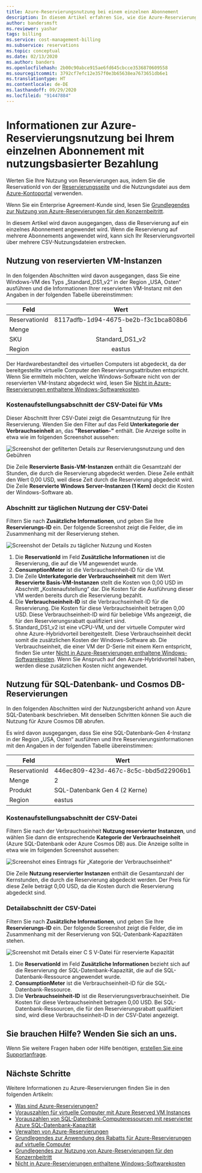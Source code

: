 ```yaml
---
title: Azure-Reservierungsnutzung bei einem einzelnen Abonnement
description: In diesem Artikel erfahren Sie, wie die Azure-Reservierung für Ihr einzelnes Abonnement mit nutzungsbasierter Bezahlung angewendet wird.
author: bandersmsft
ms.reviewer: yashar
tags: billing
ms.service: cost-management-billing
ms.subservice: reservations
ms.topic: conceptual
ms.date: 02/13/2020
ms.author: banders
ms.openlocfilehash: 2b00c90abce915ae6fd645cbcce3536870609558
ms.sourcegitcommit: 3792cf7efc12e357f0e3b65638ea7673651db6e1
ms.translationtype: HT
ms.contentlocale: de-DE
ms.lasthandoff: 09/29/2020
ms.locfileid: "91447884"
---
```

# <a name="understand-azure-reservation-usage-for-your-individual-subscription-with-pay-as-you-go-rates-subscription"></a>Informationen zur Azure-Reservierungsnutzung bei Ihrem einzelnen Abonnement mit nutzungsbasierter Bezahlung

Werten Sie Ihre Nutzung von Reservierungen aus, indem Sie die ReservationId von der [Reservierungsseite](https://portal.azure.com/?microsoft_azure_marketplace_ItemHideKey=Reservations&Microsoft_Azure_Reservations=true#blade/Microsoft_Azure_Reservations/ReservationsBrowseBlade) und die Nutzungsdatei aus dem [Azure-Kontoportal](https://account.azure.com) verwenden.

Wenn Sie ein Enterprise Agreement-Kunde sind, lesen Sie [Grundlegendes zur Nutzung von Azure-Reservierungen für den Konzernbeitritt](understand-reserved-instance-usage-ea.md).

In diesem Artikel wird davon ausgegangen, dass die Reservierung auf ein einzelnes Abonnement angewendet wird. Wenn die Reservierung auf mehrere Abonnements angewendet wird, kann sich Ihr Reservierungsvorteil über mehrere CSV-Nutzungsdateien erstrecken.

## <a name="usage-for-reserved-virtual-machine-instances"></a>Nutzung von reservierten VM-Instanzen

In den folgenden Abschnitten wird davon ausgegangen, dass Sie eine Windows-VM des Typs „Standard_DS1_v2“ in der Region „USA, Osten“ ausführen und die Informationen Ihrer reservierten VM-Instanz mit den Angaben in der folgenden Tabelle übereinstimmen:

| Feld | Wert |
|---| :---: |
|ReservationId |8117adfb-1d94-4675-be2b-f3c1bca808b6|
|Menge |1|
|SKU | Standard_DS1_v2|
|Region | eastus |

Der Hardwarebestandteil des virtuellen Computers ist abgedeckt, da der bereitgestellte virtuelle Computer den Reservierungsattributen entspricht. Wenn Sie ermitteln möchten, welche Windows-Software nicht von der reservierten VM-Instanz abgedeckt wird, lesen Sie [Nicht in Azure-Reservierungen enthaltene Windows-Softwarekosten](reserved-instance-windows-software-costs.md).

### <a name="statement-section-of-csv-file-for-vms"></a>Kostenaufstellungsabschnitt der CSV-Datei für VMs

Dieser Abschnitt Ihrer CSV-Datei zeigt die Gesamtnutzung für Ihre Reservierung. Wenden Sie den Filter auf das Feld **Unterkategorie der Verbrauchseinheit** an, das **"Reservation-"** enthält. Die Anzeige sollte in etwa wie im folgenden Screenshot aussehen:

![Screenshot der gefilterten Details zur Reservierungsnutzung und den Gebühren](./media/understand-reserved-instance-usage/billing-payg-reserved-instance-csv-statements.png)

Die Zeile **Reservierte Basis-VM-Instanzen** enthält die Gesamtzahl der Stunden, die durch die Reservierung abgedeckt werden. Diese Zeile enthält den Wert 0,00 USD, weil diese Zeit durch die Reservierung abgedeckt wird. Die Zeile **Reservierte Windows Server-Instanzen (1 Kern)** deckt die Kosten der Windows-Software ab.

### <a name="daily-usage-section-of-csv-file"></a>Abschnitt zur täglichen Nutzung der CSV-Datei

Filtern Sie nach **Zusätzliche Informationen**, und geben Sie Ihre **Reservierungs-ID** ein. Der folgende Screenshot zeigt die Felder, die im Zusammenhang mit der Reservierung stehen.

![Screenshot der Details zu täglicher Nutzung und Kosten](./media/understand-reserved-instance-usage/billing-payg-reserved-instance-csv-details.png)

1. Die **ReservationId** im Feld **Zusätzliche Informationen** ist die Reservierung, die auf die VM angewendet wurde.
2. **ConsumptionMeter** ist die Verbrauchseinheit-ID für die VM.
3. Die Zeile **Unterkategorie der Verbrauchseinheit** mit dem Wert **Reservierte Basis-VM-Instanzen** stellt die Kosten von 0,00 USD im Abschnitt „Kostenaufstellung“ dar. Die Kosten für die Ausführung dieser VM werden bereits durch die Reservierung bezahlt.
4. Die **Verbrauchseinheit-ID** ist die Verbrauchseinheit-ID für die Reservierung. Die Kosten für diese Verbrauchseinheit betragen 0,00 USD. Diese Verbrauchseinheit-ID wird für beliebige VMs angezeigt, die für den Reservierungsrabatt qualifiziert sind.
5. Standard_DS1_v2 ist eine vCPU-VM, und der virtuelle Computer wird ohne Azure-Hybridvorteil bereitgestellt. Diese Verbrauchseinheit deckt somit die zusätzlichen Kosten der Windows-Software ab. Die Verbrauchseinheit, die einer VM der D-Serie mit einem Kern entspricht, finden Sie unter [Nicht in Azure-Reservierungen enthaltene Windows-Softwarekosten](reserved-instance-windows-software-costs.md). Wenn Sie Anspruch auf den Azure-Hybridvorteil haben, werden diese zusätzlichen Kosten nicht angewendet.

## <a name="usage-for-sql-database--cosmos-db-reservations"></a>Nutzung für SQL-Datenbank- und Cosmos DB-Reservierungen

In den folgenden Abschnitten wird der Nutzungsbericht anhand von Azure SQL-Datenbank beschrieben. Mit denselben Schritten können Sie auch die Nutzung für Azure Cosmos DB abrufen.

Es wird davon ausgegangen, dass Sie eine SQL-Datenbank-Gen 4-Instanz in der Region „USA, Osten“ ausführen und Ihre Reservierungsinformationen mit den Angaben in der folgenden Tabelle übereinstimmen:

| Feld | Wert |
|---| --- |
|ReservationId |446ec809-423d-467c-8c5c-bbd5d22906b1|
|Menge |2|
|Produkt| SQL-Datenbank Gen 4 (2 Kerne)|
|Region | eastus |

### <a name="statement-section-of-csv-file"></a>Kostenaufstellungsabschnitt der CSV-Datei

Filtern Sie nach der Verbrauchseinheit **Nutzung reservierter Instanzen**, und wählen Sie dann die entsprechende **Kategorie der Verbrauchseinheit** (Azure SQL-Datenbank oder Azure Cosmos DB) aus. Die Anzeige sollte in etwa wie im folgenden Screenshot aussehen:

![Screenshot eines Eintrags für „Kategorie der Verbrauchseinheit“](./media/understand-reserved-instance-usage/billing-payg-sql-db-reserved-capacity-csv-statements.png)

Die Zeile **Nutzung reservierter Instanzen** enthält die Gesamtanzahl der Kernstunden, die durch die Reservierung abgedeckt werden. Der Preis für diese Zeile beträgt 0,00 USD, da die Kosten durch die Reservierung abgedeckt sind.

### <a name="detail-section-of-csv-file"></a>Detailabschnitt der CSV-Datei

Filtern Sie nach **Zusätzliche Informationen**, und geben Sie Ihre **Reservierungs-ID** ein. Der folgende Screenshot zeigt die Felder, die im Zusammenhang mit der Reservierung von SQL-Datenbank-Kapazitäten stehen.

![Screenshot mit Details einer C S V-Datei für reservierte Kapazität](./media/understand-reserved-instance-usage/billing-payg-sql-db-reserved-capacity-csv-details.png)

1. Die **ReservationId** im Feld **Zusätzliche Informationen** bezieht sich auf die Reservierung der SQL-Datenbank-Kapazität, die auf die SQL-Datenbank-Ressource angewendet wurde.
2. **ConsumptionMeter** ist die Verbrauchseinheit-ID für die SQL-Datenbank-Ressource.
3. Die **Verbrauchseinheit-ID** ist die Reservierungsverbrauchseinheit. Die Kosten für diese Verbrauchseinheit betragen 0,00 USD. Bei SQL-Datenbank-Ressourcen, die für den Reservierungsrabatt qualifiziert sind, wird diese Verbrauchseinheit-ID in der CSV-Datei angezeigt.

## <a name="need-help-contact-us"></a>Sie brauchen Hilfe? Wenden Sie sich an uns.

Wenn Sie weitere Fragen haben oder Hilfe benötigen, [erstellen Sie eine Supportanfrage](https://go.microsoft.com/fwlink/?linkid=2083458).

## <a name="next-steps"></a>Nächste Schritte

Weitere Informationen zu Azure-Reservierungen finden Sie in den folgenden Artikeln:

- [Was sind Azure-Reservierungen?](save-compute-costs-reservations.md)
- [Vorauszahlen für virtuelle Computer mit Azure Reserved VM Instances](../../virtual-machines/windows/prepay-reserved-vm-instances.md)
- [Vorauszahlen von SQL-Datenbank-Computeressourcen mit reservierter Azure SQL-Datenbank-Kapazität](../../azure-sql/database/reserved-capacity-overview.md)
- [Verwalten von Azure-Reservierungen](manage-reserved-vm-instance.md)
- [Grundlegendes zur Anwendung des Rabatts für Azure-Reservierungen auf virtuelle Computer](../manage/understand-vm-reservation-charges.md)
- [Grundlegendes zur Nutzung von Azure-Reservierungen für den Konzernbeitritt](understand-reserved-instance-usage-ea.md)
- [Nicht in Azure-Reservierungen enthaltene Windows-Softwarekosten](reserved-instance-windows-software-costs.md)
